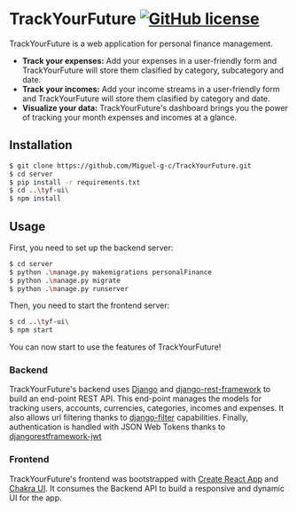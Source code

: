 # TrackYourFuture [![GitHub license](https://img.shields.io/badge/license-MIT-blue.svg)](https://github.com/Miguel-g-c/TrackYourFuture/blob/web50/projects/2020/x/capstone/LICENSE)

TrackYourFuture is a web application for personal finance management.

* **Track your expenses:** Add your expenses in a user-friendly form and TrackYourFuture will store them clasified by category, subcategory and date.
* **Track your incomes:** Add your income streams in a user-friendly form and TrackYourFuture will store them clasified by category and date.
* **Visualize your data:** TrackYourFuture's dashboard brings you the power of tracking your month expenses and incomes at a glance.

## Installation

```sh
$ git clone https://github.com/Miguel-g-c/TrackYourFuture.git
$ cd server
$ pip install -r requirements.txt
$ cd ..\tyf-ui\
$ npm install
```

## Usage

First, you need to set up the backend server:

```sh
$ cd server
$ python .\manage.py makemigrations personalFinance
$ python .\manage.py migrate
$ python .\manage.py runserver
```

Then, you need to start the frontend server:

```sh
$ cd ..\tyf-ui\
$ npm start
```

You can now start to use the features of TrackYourFuture!

### Backend

TrackYourFuture's backend uses [Django](https://www.djangoproject.com/) and [django-rest-framework](https://www.django-rest-framework.org/) to build an end-point REST API. This end-point manages the models for tracking users, accounts, currencies, categories, incomes and expenses. It also allows url filtering thanks to [django-filter](https://django-filter.readthedocs.io/en/stable/) capabilities. Finally, authentication is handled with JSON Web Tokens thanks to [djangorestframework-jwt](https://pypi.org/project/djangorestframework-jwt/)

### Frontend

TrackYourFuture's frontend was bootstrapped with [Create React App](https://github.com/facebook/create-react-app) and [Chakra UI](https://chakra-ui.com/). It consumes the Backend API to build a responsive and dynamic UI for the app. 
